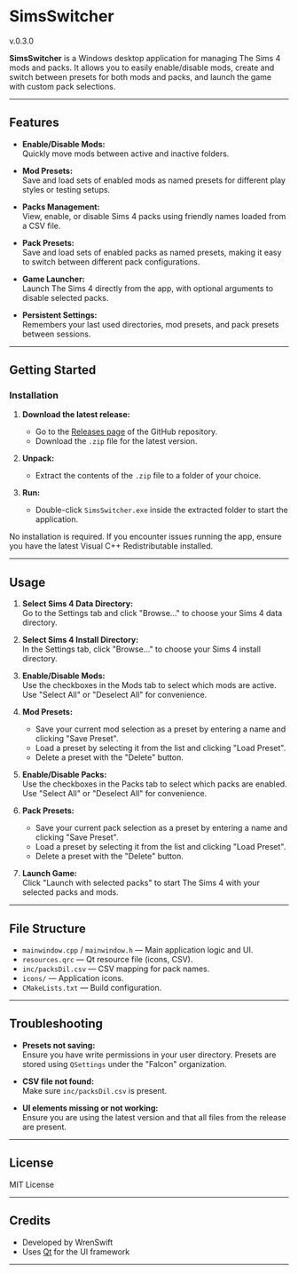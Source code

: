 # SimsSwitcher
v.0.3.0

**SimsSwitcher** is a Windows desktop application for managing The Sims 4 mods and packs. It allows you to easily enable/disable mods, create and switch between presets for both mods and packs, and launch the game with custom pack selections.

---

## Features

- **Enable/Disable Mods:**  
  Quickly move mods between active and inactive folders.

- **Mod Presets:**  
  Save and load sets of enabled mods as named presets for different play styles or testing setups.

- **Packs Management:**  
  View, enable, or disable Sims 4 packs using friendly names loaded from a CSV file.

- **Pack Presets:**  
  Save and load sets of enabled packs as named presets, making it easy to switch between different pack configurations.

- **Game Launcher:**  
  Launch The Sims 4 directly from the app, with optional arguments to disable selected packs.

- **Persistent Settings:**  
  Remembers your last used directories, mod presets, and pack presets between sessions.

---

## Getting Started

### Installation

1. **Download the latest release:**
    - Go to the [Releases page](https://github.com/WrenSwift/SimsSwitcher/releases) of the GitHub repository.
    - Download the `.zip` file for the latest version.

2. **Unpack:**
    - Extract the contents of the `.zip` file to a folder of your choice.

3. **Run:**
    - Double-click `SimsSwitcher.exe` inside the extracted folder to start the application.

No installation is required. If you encounter issues running the app, ensure you have the latest Visual C++ Redistributable installed.

---

## Usage

1. **Select Sims 4 Data Directory:**  
   Go to the Settings tab and click "Browse..." to choose your Sims 4 data directory.

2. **Select Sims 4 Install Directory:**  
   In the Settings tab, click "Browse..." to choose your Sims 4 install directory.

3. **Enable/Disable Mods:**  
   Use the checkboxes in the Mods tab to select which mods are active. Use "Select All" or "Deselect All" for convenience.

4. **Mod Presets:**  
   - Save your current mod selection as a preset by entering a name and clicking "Save Preset".
   - Load a preset by selecting it from the list and clicking "Load Preset".
   - Delete a preset with the "Delete" button.

5. **Enable/Disable Packs:**  
   Use the checkboxes in the Packs tab to select which packs are enabled. Use "Select All" or "Deselect All" for convenience.

6. **Pack Presets:**  
   - Save your current pack selection as a preset by entering a name and clicking "Save Preset".
   - Load a preset by selecting it from the list and clicking "Load Preset".
   - Delete a preset with the "Delete" button.

7. **Launch Game:**  
   Click "Launch with selected packs" to start The Sims 4 with your selected packs and mods.

---

## File Structure

- `mainwindow.cpp` / `mainwindow.h` — Main application logic and UI.
- `resources.qrc` — Qt resource file (icons, CSV).
- `inc/packsDil.csv` — CSV mapping for pack names.
- `icons/` — Application icons.
- `CMakeLists.txt` — Build configuration.

---

## Troubleshooting

- **Presets not saving:**  
  Ensure you have write permissions in your user directory. Presets are stored using `QSettings` under the "Falcon" organization.

- **CSV file not found:**  
  Make sure `inc/packsDil.csv` is present.

- **UI elements missing or not working:**  
  Ensure you are using the latest version and that all files from the release are present.

---

## License

MIT License

---

## Credits

- Developed by WrenSwift
- Uses [Qt](https://www.qt.io/) for the UI framework

---